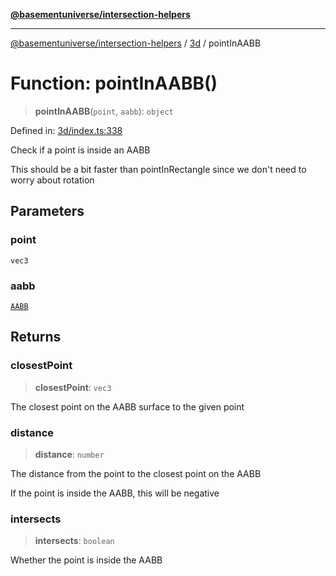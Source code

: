 [**@basementuniverse/intersection-helpers**](../../README.md)

***

[@basementuniverse/intersection-helpers](../../README.md) / [3d](../README.md) / pointInAABB

# Function: pointInAABB()

> **pointInAABB**(`point`, `aabb`): `object`

Defined in: [3d/index.ts:338](https://github.com/basementuniverse/intersection-helpers/blob/d942e5cf9ee51dc3854d6fbfe1d84a7ecd83c1ca/src/3d/index.ts#L338)

Check if a point is inside an AABB

This should be a bit faster than pointInRectangle since we don't need to
worry about rotation

## Parameters

### point

`vec3`

### aabb

[`AABB`](../types/type-aliases/AABB.md)

## Returns

### closestPoint

> **closestPoint**: `vec3`

The closest point on the AABB surface to the given point

### distance

> **distance**: `number`

The distance from the point to the closest point on the AABB

If the point is inside the AABB, this will be negative

### intersects

> **intersects**: `boolean`

Whether the point is inside the AABB
